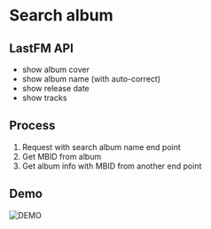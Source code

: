 # Search album

## LastFM API

- show album cover
- show album name (with auto-correct)
- show release date
- show tracks

## Process

1. Request with search album name end point
2. Get MBID from album
3. Get album info with MBID from another end point

## Demo

![DEMO](https://media.giphy.com/media/YNf2SJSOfKzKu0Mcc5/giphy.gif)
